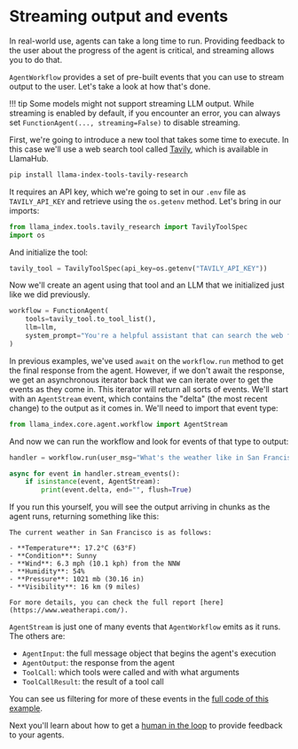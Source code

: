 # Streaming output and events

In real-world use, agents can take a long time to run. Providing feedback to the user about the progress of the agent is critical, and streaming allows you to do that.

`AgentWorkflow` provides a set of pre-built events that you can use to stream output to the user. Let's take a look at how that's done.

!!! tip
    Some models might not support streaming LLM output. While streaming is enabled by default, if you encounter an error, you can always set `FunctionAgent(..., streaming=False)` to disable streaming.

First, we're going to introduce a new tool that takes some time to execute. In this case we'll use a web search tool called [Tavily](https://llamahub.ai/l/tools/llama-index-tools-tavily-research), which is available in LlamaHub.

```bash
pip install llama-index-tools-tavily-research
```

It requires an API key, which we're going to set in our `.env` file as `TAVILY_API_KEY` and retrieve using the `os.getenv` method. Let's bring in our imports:

```python
from llama_index.tools.tavily_research import TavilyToolSpec
import os
```

And initialize the tool:

```python
tavily_tool = TavilyToolSpec(api_key=os.getenv("TAVILY_API_KEY"))
```

Now we'll create an agent using that tool and an LLM that we initialized just like we did previously.

```python
workflow = FunctionAgent(
    tools=tavily_tool.to_tool_list(),
    llm=llm,
    system_prompt="You're a helpful assistant that can search the web for information.",
)
```

In previous examples, we've used `await` on the `workflow.run` method to get the final response from the agent. However, if we don't await the response, we get an asynchronous iterator back that we can iterate over to get the events as they come in. This iterator will return all sorts of events. We'll start with an `AgentStream` event, which contains the "delta" (the most recent change) to the output as it comes in. We'll need to import that event type:

```python
from llama_index.core.agent.workflow import AgentStream
```

And now we can run the workflow and look for events of that type to output:

```python
handler = workflow.run(user_msg="What's the weather like in San Francisco?")

async for event in handler.stream_events():
    if isinstance(event, AgentStream):
        print(event.delta, end="", flush=True)
```

If you run this yourself, you will see the output arriving in chunks as the agent runs, returning something like this:

```
The current weather in San Francisco is as follows:

- **Temperature**: 17.2°C (63°F)
- **Condition**: Sunny
- **Wind**: 6.3 mph (10.1 kph) from the NNW
- **Humidity**: 54%
- **Pressure**: 1021 mb (30.16 in)
- **Visibility**: 16 km (9 miles)

For more details, you can check the full report [here](https://www.weatherapi.com/).
```

`AgentStream` is just one of many events that `AgentWorkflow` emits as it runs. The others are:

* `AgentInput`: the full message object that begins the agent's execution
* `AgentOutput`: the response from the agent
* `ToolCall`: which tools were called and with what arguments
* `ToolCallResult`: the result of a tool call

You can see us filtering for more of these events in the [full code of this example](https://github.com/run-llama/python-agents-tutorial/blob/main/4_streaming.py).

Next you'll learn about how to get a [human in the loop](./human_in_the_loop.md) to provide feedback to your agents.
